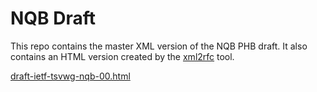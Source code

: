 # NQB Draft

This repo contains the master XML version of the NQB PHB draft.  It also contains an HTML version created by the [xml2rfc](https://xml2rfc.tools.ietf.org) tool.

[draft-ietf-tsvwg-nqb-00.html](draft-ietf-tsvwg-nqb-00.html)
